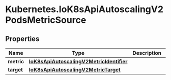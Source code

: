 # Kubernetes.IoK8sApiAutoscalingV2PodsMetricSource

## Properties

Name | Type | Description | Notes
------------ | ------------- | ------------- | -------------
**metric** | [**IoK8sApiAutoscalingV2MetricIdentifier**](IoK8sApiAutoscalingV2MetricIdentifier.md) |  | 
**target** | [**IoK8sApiAutoscalingV2MetricTarget**](IoK8sApiAutoscalingV2MetricTarget.md) |  | 


